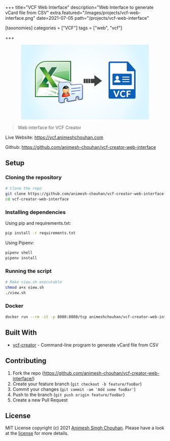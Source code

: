 +++
title="VCF Web Interface"
description="Web Interface to generate vCard file from CSV"
extra.featured="/images/projects/vcf-web-interface.png"
date=2021-07-05
path="/projects/vcf-web-interface"

[taxonomies]
categories = ["VCF"]
tags = ["web", "vcf"]

+++

<!-- more -->
<p align="center">
   <img src="/images/projects/vcf-web-interface.png" alt="vcf-web-interface" style="max-width:80%"/>
</p>

> Web interface for VCF Creator

Live Website: https://vcf.animeshchouhan.com

Github: https://github.com/animesh-chouhan/vcf-creator-web-interface

## Setup

### Cloning the repository

```sh
# Clone the repo
git clone https://github.com/animesh-chouhan/vcf-creator-web-interface.git
cd vcf-creator-web-interface
```

### Installing dependencies

Using pip and requirements.txt:

```sh
pip install -r requirements.txt
```

Using Pipenv:

```sh
pipenv shell
pipenv install
```

### Running the script

```sh
# Make view.sh executable
chmod a+x view.sh
./view.sh
```

### Docker

```sh
docker run --rm -it -p 8080:8080/tcp animeshchouhan/vcf-creator-web-interface
```

## Built With

- [vcf-creator](https://github.com/animesh-chouhan/vcf-creator) - Command-line program to generate vCard file from CSV

## Contributing

1. Fork the repo (<https://github.com/animesh-chouhan/vcf-creator-web-interface/>)
2. Create your feature branch (`git checkout -b feature/fooBar`)
3. Commit your changes (`git commit -am 'Add some fooBar'`)
4. Push to the branch (`git push origin feature/fooBar`)
5. Create a new Pull Request

<!-- Markdown link & img dfn's -->

[license]: https://img.shields.io/github/license/animesh-chouhan/vcf-creator-web-interface
[wiki]: https://github.com/animesh-chouhan/vcf-creator-web-interface/wiki

## License

MIT License
copyright (c) 2021 [Animesh Singh Chouhan](https://github.com/animesh-chouhan). Please have a look at the [license](LICENSE) for more details.
